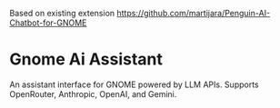 Based on existing extension https://github.com/martijara/Penguin-AI-Chatbot-for-GNOME

# Gnome Ai Assistant
An assistant interface for GNOME powered by LLM APIs. Supports OpenRouter, Anthropic, OpenAI, and Gemini.